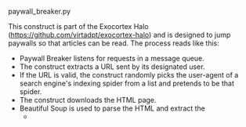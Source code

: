 paywall_breaker.py

This construct is part of the Exocortex Halo (https://github.com/virtadpt/exocortex-halo) and is designed to jump paywalls so that articles can be read.  The process reads like this:

* Paywall Breaker listens for requests in a message queue.
* The construct extracts a URL sent by its designated user.
* If the URL is valid, the construct randomly picks the user-agent of a search engine's indexing spider from a list and pretends to be that spider.
* The construct downloads the HTML page.
* Beautiful Soup is used to parse the HTML and extract the
    * <title>
    * <head>
    * <body>
* The construct pings an instance of Etherpad-Lite and allocates a new pad.
* The extracted text is copied into the new pad and saved.
* The construct then e-mails its user with a link to the new pad (or an error message).

Requirements above and beyond what Python usually packages:

* Requests
* Beautiful Soup v4
* Python Etherpad-Lite (https://github.com/Changaco/python-etherpad_lite)
* A running copy of Etherpad-Lite that it can securely contact.

Commands from the user look like this:

```
Paywall Breaker, get https://www.example.com/paywalled_article.html
```


